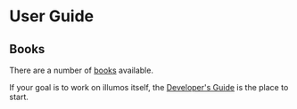 # User Guide

## Books

There are a number of [books](https://illumos.org/books/) available.

If your goal is to work on illumos itself, the [Developer's
Guide](https://illumos.org/books/dev/) is the place to start.
